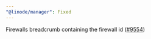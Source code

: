 ```yaml
---
"@linode/manager": Fixed
---
```


Firewalls breadcrumb containing the firewall id ([#9554](https://github.com/linode/manager/pull/9554))
